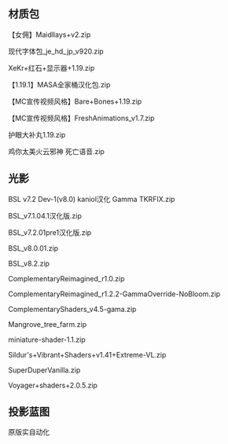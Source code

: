 ## 材质包

【女佣】Maidllays+v2.zip

现代字体包_je_hd_jp_v920.zip

XeKr+红石+显示器+1.19.zip

【1.19.1】MASA全家桶汉化包.zip

【MC宣传视频风格】Bare+Bones+1.19.zip

【MC宣传视频风格】FreshAnimations_v1.7.zip

护眼大补丸1.19.zip

鸡你太美火云邪神 死亡语音.zip

## 光影

 BSL v7.2 Dev-1(v8.0) kaniol汉化 Gamma TKRFIX.zip

 BSL_v7.1.04.1汉化版.zip

 BSL_v7.2.01pre1汉化版.zip

 BSL_v8.0.01.zip

 BSL_v8.2.zip

 ComplementaryReimagined_r1.0.zip

 ComplementaryReimagined_r1.2.2-GammaOverride-NoBloom.zip

 ComplementaryShaders_v4.5-gama.zip

 Mangrove_tree_farm.zip

 miniature-shader-1.1.zip

 Sildur's+Vibrant+Shaders+v1.41+Extreme-VL.zip

 SuperDuperVanilla.zip

 Voyager+shaders+2.0.5.zip

## 投影蓝图

原版实自动化
